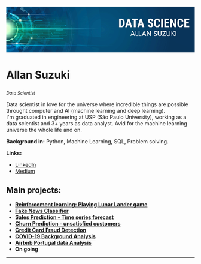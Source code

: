 <p align="center">
  <img src="intro_banner.png" >
</p>

# Allan Suzuki
<sub>*Data Scientist*</sub>

Data scientist in love for the universe where incredible things are possible throught computer and AI (machine learning and deep learning).
<br> I'm graduated in engineering at USP (São Paulo University), working as a data scientist and 3+ years as data analyst. Avid for the machine learning universe the whole life and on.

**Background in:** Python, Machine Learning, SQL, Problem solving.

**Links:**
* [LinkedIn](https://www.linkedin.com/in/allanysuzuki)
* [Medium](https://medium.com/@asuzukipk)


## Main projects:

* [**Reinforcement learning: Playing Lunar Lander game**](https://huggingface.co/asuzuki/unit1-ppo-LunarLander-v2)
* [**Fake News Classifier**](https://github.com/allansuzuki/BRFakeNews)
* [**Sales Prediction - Time series forecast**](https://github.com/allansuzuki/sales_predict) 
* [**Churn Prediction - unsatisfied customers**](https://github.com/allansuzuki/Churn_Prediction)
* [**Credit Card Fraud Detection**](https://github.com/allansuzuki/Credit_Card_Fraud)
* [**COVID-19 Background Analysis**](https://github.com/allansuzuki/Brazil_Covid19_Analysis)
* [**Airbnb Portugal data Analysis**](https://github.com/allansuzuki/AirbnbPT_Analisys)
* **On going**

---
